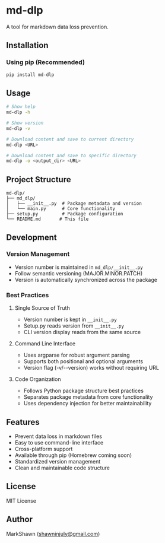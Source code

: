 # md-dlp

A tool for markdown data loss prevention.

## Installation

### Using pip (Recommended)

```bash
pip install md-dlp
```

## Usage

```bash
# Show help
md-dlp -h

# Show version
md-dlp -v

# Download content and save to current directory
md-dlp <URL>

# Download content and save to specific directory
md-dlp -o <output_dir> <URL>
```

## Project Structure

```
md-dlp/
├── md_dlp/
│   ├── __init__.py  # Package metadata and version
│   └── main.py      # Core functionality
├── setup.py         # Package configuration
└── README.md       # This file
```

## Development

### Version Management
- Version number is maintained in `md_dlp/__init__.py`
- Follow semantic versioning (MAJOR.MINOR.PATCH)
- Version is automatically synchronized across the package

### Best Practices
1. Single Source of Truth
   - Version number is kept in `__init__.py`
   - Setup.py reads version from `__init__.py`
   - CLI version display reads from the same source

2. Command Line Interface
   - Uses argparse for robust argument parsing
   - Supports both positional and optional arguments
   - Version flag (-v/--version) works without requiring URL

3. Code Organization
   - Follows Python package structure best practices
   - Separates package metadata from core functionality
   - Uses dependency injection for better maintainability

## Features

- Prevent data loss in markdown files
- Easy to use command-line interface
- Cross-platform support
- Available through pip (Homebrew coming soon)
- Standardized version management
- Clean and maintainable code structure

## License

MIT License

## Author

MarkShawn (shawninjuly@gmail.com)

